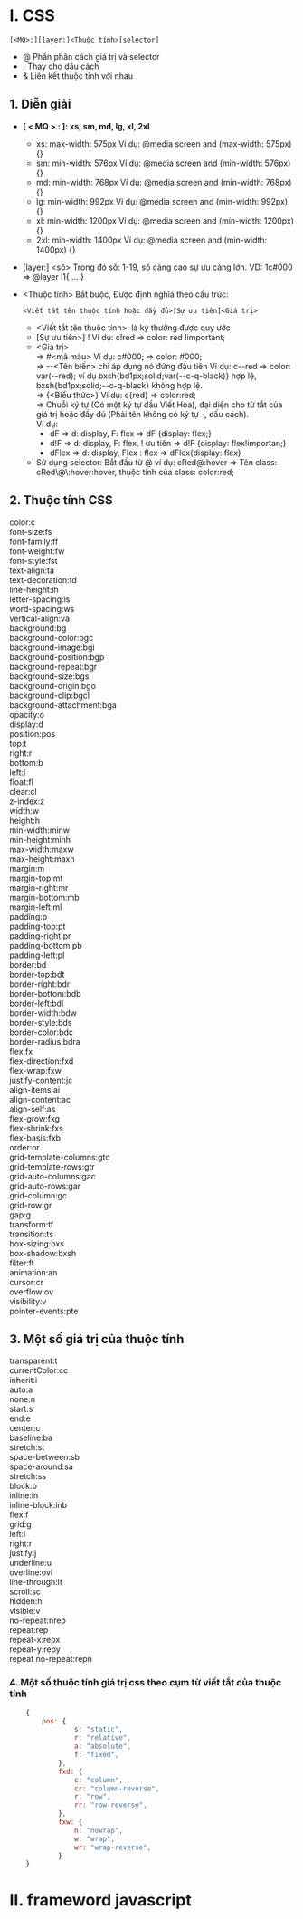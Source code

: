 # I. CSS 
```text
[<MQ>:][layer:]<Thuộc tính>[selector]
```
- @ Phần phân cách giá trị và selector
- ; Thay cho dấu cách
- & Liên kết thuộc tính với nhau
## 1. Diễn giải
-  **[ < MQ > : ]: xs, sm, md, lg, xl, 2xl**
	  + xs: max-width: 575px Ví dụ: @media screen and (max-width: 575px) {}
	  + sm: min-width: 576px Ví dụ: @media screen and (min-width: 576px) {}
	  + md: min-width: 768px Ví dụ: @media screen and (min-width: 768px) {}
	  + lg: min-width: 992px Ví dụ: @media screen and (min-width: 992px) {}
	  + xl: min-width: 1200px Ví dụ: @media screen and (min-width: 1200px) {}
	  + 2xl: min-width: 1400px Ví dụ: @media screen and (min-width: 1400px) {}

-  [layer:] <số> Trong đó số: 1-19, số càng cao sự ưu càng lớn. VD: 1c#000 => @layer l1{ ... }

-  <Thuộc tính> Bắt buộc, Được định nghĩa theo cấu trúc:    

    ```text
    <Viết tắt tên thuộc tính hoặc đầy đủ>[Sự ưu tiên]<Giá trị>
    ```
	+  <Viết tắt tên thuộc tính>: là ký  thường được quy ước 
	+ [Sự ưu tiên>] ! Ví dụ: c!red => color: red !important;
	+ <Giá trị>    
		=> #<mã màu>    Ví dụ: c#000; => color: #000;  
		=> --<Tên biến> chỉ áp dụng nó đứng đầu tiên   Ví dụ: c--red => color: var(--red);  ví dụ bxsh{bd1px;solid;var(--c-q-black)} hợp lệ, bxsh{bd1px;solid;--c-q-black} không hợp lệ.   
		=> {<Biểu thức>}    Ví dụ: c{red} => color:red;    
		=> Chuỗi ký tự (Có một ký tự đầu Viết Hoa), đại diện cho từ tắt của giá trị hoặc đầy đủ (Phải tên không có ký tự -, dấu cách).        
		Ví dụ:    
		 - dF => d: display, F: flex => dF {display: flex;}  
		 - d!F => d: display, F: flex, ! ưu tiên => d!F {display: flex!importan;}   
		 - dFlex => d: display, Flex : flex => dFlex{display: flex}
   -  Sử dụng selector: Bắt đầu từ @ ví dụ: cRed@:hover => Tên class: cRed\\@\\:hover:hover, thuộc tính của class: color:red;
## 2. Thuộc tính CSS
color:c   
font-size:fs   
font-family:ff   
font-weight:fw   
font-style:fst   
text-align:ta   
text-decoration:td   
line-height:lh   
letter-spacing:ls   
word-spacing:ws   
vertical-align:va   
background:bg   
background-color:bgc   
background-image:bgi   
background-position:bgp   
background-repeat:bgr   
background-size:bgs   
background-origin:bgo   
background-clip:bgcl   
background-attachment:bga   
opacity:o   
display:d   
position:pos   
top:t   
right:r   
bottom:b   
left:l   
float:fl   
clear:cl   
z-index:z   
width:w   
height:h   
min-width:minw   
min-height:minh   
max-width:maxw   
max-height:maxh   
margin:m   
margin-top:mt   
margin-right:mr   
margin-bottom:mb   
margin-left:ml   
padding:p   
padding-top:pt   
padding-right:pr   
padding-bottom:pb   
padding-left:pl   
border:bd   
border-top:bdt   
border-right:bdr   
border-bottom:bdb   
border-left:bdl   
border-width:bdw   
border-style:bds   
border-color:bdc   
border-radius:bdra   
flex:fx   
flex-direction:fxd   
flex-wrap:fxw   
justify-content:jc   
align-items:ai   
align-content:ac   
align-self:as   
flex-grow:fxg   
flex-shrink:fxs   
flex-basis:fxb   
order:or   
grid-template-columns:gtc   
grid-template-rows:gtr   
grid-auto-columns:gac   
grid-auto-rows:gar   
grid-column:gc   
grid-row:gr   
gap:g   
transform:tf   
transition:ts   
box-sizing:bxs   
box-shadow:bxsh   
filter:ft   
animation:an   
cursor:cr   
overflow:ov   
visibility:v   
pointer-events:pte
## 3. Một số giá trị của thuộc tính
transparent:t   
currentColor:cc   
inherit:i   
auto:a   
none:n   
start:s   
end:e   
center:c   
baseline:ba   
stretch:st   
space-between:sb   
space-around:sa   
stretch:ss   
block:b   
inline:in   
inline-block:inb   
flex:f   
grid:g   
left:l   
right:r   
justify:j   
underline:u   
overline:ovl   
line-through:lt   
scroll:sc   
hidden:h   
visible:v   
no-repeat:nrep   
repeat:rep   
repeat-x:repx   
repeat-y:repy   
repeat no-repeat:repn
### 4. Một số thuộc tính giá trị css theo cụm từ viết tắt của thuộc tính
```js
	{
		pos: {
	            s: "static",
	            r: "relative",
	            a: "absolute",
	            f: "fixed",
	        },
	        fxd: {
	            c: "column",
	            cr: "column-reverse",
	            r: "row",
	            rr: "row-reverse",
	        },
	        fxw: {
	            n: "nowrap",
	            w: "wrap",
	            wr: "wrap-reverse",
	        }
	}
```
# II. frameword javascript
